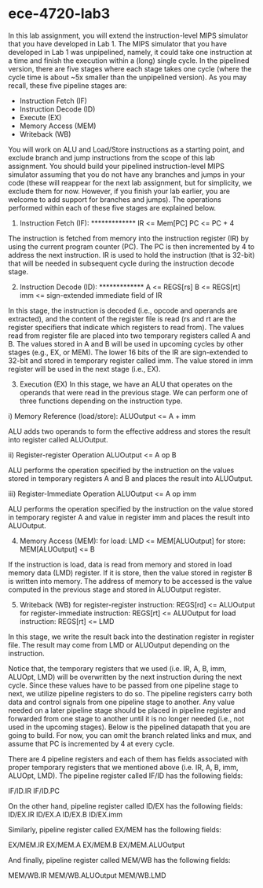 # ece-4720-lab3

In this lab assignment, you will extend the instruction-level MIPS simulator that you have developed in
Lab 1. The MIPS simulator that you have developed in Lab 1 was unpipelined, namely, it could take one
instruction at a time and finish the execution within a (long) single cycle. In the pipelined version, there
are five stages where each stage takes one cycle (where the cycle time is about ~5x smaller than the
unpipelined version). As you may recall, these five pipeline stages are:
- Instruction Fetch (IF)
- Instruction Decode (ID) 
- Execute (EX)
- Memory Access (MEM) 
- Writeback (WB)

You will work on ALU and Load/Store instructions as a starting point, and exclude branch and jump
instructions from the scope of this lab assignment. You should build your pipelined instruction-level
MIPS simulator assuming that you do not have any branches and jumps in your code (these will reappear
for the next lab assignment, but for simplicity, we exclude them for now. However, if you finish your
lab earlier, you are welcome to add support for branches and jumps). The operations performed within
each of these five stages are explained below.

1. Instruction Fetch (IF): *************
IR <= Mem[PC] 
PC <= PC + 4

The instruction is fetched from memory into the instruction register (IR) by using the current program
counter (PC). The PC is then incremented by 4 to address the next instruction. IR is used to hold the
instruction (that is 32-bit) that will be needed in subsequent cycle during the instruction decode stage.

2. Instruction Decode (ID): *************
A <= REGS[rs]
B <= REGS[rt]
imm <= sign-extended immediate field of IR

In this stage, the instruction is decoded (i.e., opcode and operands are extracted), and the content
of the register file is read (rs and rt are the register specifiers that indicate which registers to
read from). The values read from register file are placed into two temporary registers called A and B.
The values stored in A and B will be used in upcoming cycles by other stages (e.g., EX, or MEM). The 
lower 16 bits of the IR are sign-extended to 32-bit and stored in temporary register called imm. The 
value stored in imm register will be used in the next stage (i.e., EX).

3. Execution (EX)
In this stage, we have an ALU that operates on the operands that were read in the previous stage. We 
can perform one of three functions depending on the instruction type.

i) Memory Reference (load/store): 
ALUOutput <= A + imm

ALU adds two operands to form the effective address and stores the result into register called ALUOutput.

ii) Register-register Operation ALUOutput <= A op B

ALU performs the operation specified by the instruction on the values stored in temporary registers A and
B and places the result into ALUOutput.

iii) Register-Immediate Operation ALUOutput <= A op imm

ALU performs the operation specified by the instruction on the value stored in temporary register A and
value in register imm and places the result into ALUOutput.

4. Memory Access (MEM):
for load: LMD <= MEM[ALUOutput] 
for store: MEM[ALUOutput] <= B

If the instruction is load, data is read from memory and stored in load memory data (LMD) register. If it
is store, then the value stored in register B is written into memory. The address of memory to be accessed
is the value computed in the previous stage and stored in ALUOutput register.

5. Writeback (WB)
for register-register instruction: REGS[rd] <= ALUOutput 
for register-immediate instruction: REGS[rt] <= ALUOutput 
for load instruction: REGS[rt] <= LMD

In this stage, we write the result back into the destination register in register file. The result may come
from LMD or ALUOutput depending on the instruction.

Notice that, the temporary registers that we used (i.e. IR, A, B, imm, ALUOpt, LMD) will be overwritten by 
the next instruction during the next cycle. Since these values have to be passed from one pipeline stage to
next, we utilize pipeline registers to do so. The pipeline registers carry both data and control signals from
one pipeline stage to another. Any value needed on a later pipeline stage should be placed in pipeline 
register and forwarded from one stage to another until it is no longer needed (i.e., not used in the upcoming
stages). Below is the pipelined datapath that you are going to build. For now, you can omit the branch related
links and mux, and assume that PC is incremented by 4 at every cycle.

There are 4 pipeline registers and each of them has fields associated with proper temporary registers that
we mentioned above (i.e. IR, A, B, imm, ALUOpt, LMD). The pipeline register called IF/ID has the following
fields:

IF/ID.IR
IF/ID.PC

On the other hand, pipeline register called ID/EX has the following fields:
ID/EX.IR 
ID/EX.A 
ID/EX.B 
ID/EX.imm

Similarly, pipeline register called EX/MEM has the following fields:

EX/MEM.IR 
EX/MEM.A 
EX/MEM.B 
EX/MEM.ALUOutput

And finally, pipeline register called MEM/WB has the following fields:

MEM/WB.IR
MEM/WB.ALUOutput
MEM/WB.LMD
